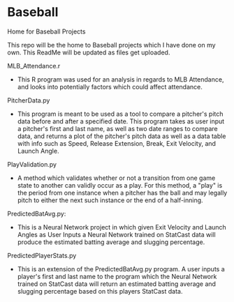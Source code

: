 # Baseball
Home for Baseball Projects

This repo will be the home to Baseball projects which I have done on my own.
This ReadMe will be updated as files get uploaded.

MLB_Attendance.r
- This R program was used for an analysis in regards to MLB Attendance, and looks into potentially factors which could affect attendance. 

PitcherData.py
- This program is meant to be used as a tool to compare a pitcher's pitch data before and after a specified date. This program takes as user input a pitcher's first and last name, as well as two date ranges to compare data, and returns a plot of the pitcher's pitch data as well as a data table with info such as Speed, Release Extension, Break, Exit Velocity, and Launch Angle. 

PlayValidation.py
- A method which validates whether or not a transition from one game state to another can validly occur as a play. For this method, a "play" is the period from one instance when a pitcher has the ball and may legally pitch to either the next such instance or the end of a half-inning. 

PredictedBatAvg.py: 
- This is a Neural Network project in which given Exit Velocity and Launch Angles as User Inputs a Neural Network trained on StatCast data will produce the estimated batting average and slugging percentage.

PredictedPlayerStats.py
- This is an extension of the PredictedBatAvg.py program. A user inputs a player's first and last name to the program which the Neural Network trained on StatCast data will return an estimated batting average and slugging percentage based on this players StatCast data.

